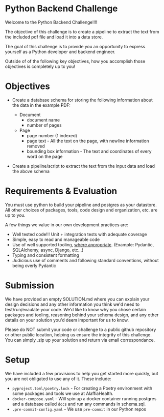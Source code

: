 # Python Backend Challenge

Welcome to the Python Backend Challenge!!!!

The objective of this challenge is to create a pipeline to extract the text from the included pdf file and load it into a data store.

The goal of this challenge is to provide you an opportunity to express yourself as a Python developer and backend engineer.  

Outside of of the following key objectives, how you accomplish those objectives is completely up to you!

# Objectives

* Create a database schema for storing the following information about the data in the example PDF:
  * Document
    * document name
    * number of pages
  * Page
    * page number (1 indexed)
    * page text - All the text on the page, with newline information removed
    * bounding box information - The text and coordinates of every word on the page

* Create a pipeline/script to extract the text from the input data and load the above schema

# Requirements & Evaluation

You must use python to build your pipeline and postgres as your datastore.  All other choices of packages, tools, code design and organization, etc. are up to you.  

A few things we value in our own development practices are:

* Well tested code!!! Unit + integration tests with adequate coverage
* Simple, easy to read and manageable code
* Use of well supported tooling, <u>where appropriate</u>. (Example: Pydantic, SQLAlchemy, async, Django, etc...)
* Typing and consistent formatting
* Judicious use of comments and following standard conventions, without being overly Pydantic

# Submission

We have provided an empty SOLUTION.md where you can explain your design decisions and any other information you think we'd need to test/run/evaulate your code.  We'd like to know why you chose certain packages and tooling, reasoning behind your schema design, and any other details on your solution you'd deem important for us to know.

Please do NOT submit your code or challenge to a public github repository or other public location, helping us ensure the integrity of this challenge.  You can simply .zip up your solution and return via email correspondance.

# Setup

We have included a few provisions to help you get started more quickly, but you are not obligated to use any of it.  These include:

* `pyproject.toml/poetry.lock` - For creating a Poetry environment with some packages and tools we use at AlaffiaHealth.
* `docker-compose.yaml` - Will spin up a docker container running postgres and a database called `docs` and run any commands in schema.sql.
* `.pre-commit-config.yaml` - We use `pre-commit` in our Python repos
